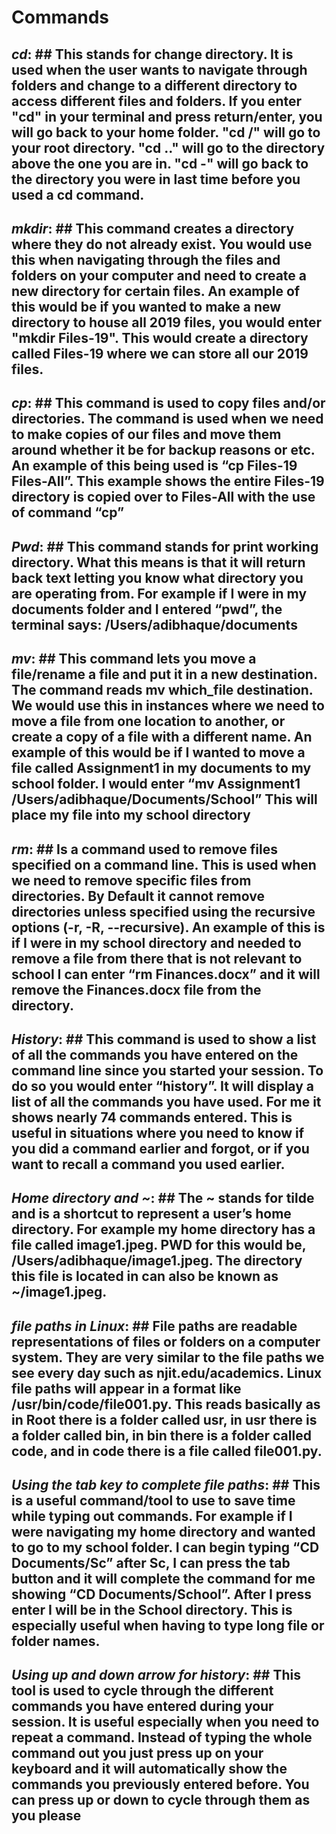 # Commands

## ***cd***: ## This stands for change directory. It is used when the user wants to navigate through folders and change to a different directory to access different files and folders. If you enter "cd" in your terminal and press return/enter, you will go back to your home folder. "cd /" will go to your root directory. "cd .." will go to the directory above the one you are in. "cd -" will go back to the directory you were in last time before you used a cd command. 

## ***mkdir***: ## This command creates a directory where they do not already exist. You would use this when navigating through the files and folders on your computer and need to create a new directory for certain files. An example of this would be if you wanted to make a new directory to house all 2019 files, you would enter "mkdir Files-19". This would create a directory called Files-19 where we can store all our 2019 files.

## ***cp***: ## This command is used to copy files and/or directories. The command is used when we need to make copies of our files and move them around whether it be for backup reasons or etc. An example of this being used is “cp Files-19 Files-All”. This example shows the entire Files-19 directory is copied over to Files-All with the use of command “cp”

## ***Pwd***: ## This command stands for print working directory. What this means is that it will return back text letting you know what directory you are operating from. For example if I were in my documents folder and I entered “pwd”, the terminal says: /Users/adibhaque/documents

## ***mv***: ## This command lets you move a file/rename a file and put it in a new destination. The command reads mv which_file destination. We would use this in instances where we need to move a file from one location to another, or create a copy of a file with a different name. An example of this would be if I wanted to move a file called Assignment1 in my documents to my school folder. I would enter “mv Assignment1 /Users/adibhaque/Documents/School” This will place my file into my school directory

## ***rm***: ## Is a command used to remove files specified on a command line. This is used when we need to remove specific files from directories. By Default it cannot remove directories unless specified using the recursive options (-r, -R, --recursive). An example of this is if I were in my school directory and needed to remove a file from there that is not relevant to school I can enter “rm Finances.docx” and it will remove the Finances.docx file from the directory.

## ***History***: ## This command is used to show a list of all the commands you have entered on the command line since you started your session. To do so you would enter “history”. It will display a list of all the commands you have used. For me it shows nearly 74 commands entered. This is useful in situations where you need to know if you did a command earlier and forgot, or if you want to recall a command you used earlier. 

## ***Home directory and ~***: ## The ~ stands for tilde and is a shortcut to represent a user’s home directory. For example my home directory has a file called image1.jpeg. PWD for this would be, /Users/adibhaque/image1.jpeg. The directory this file is located in can also be known as ~/image1.jpeg. 

## ***file paths in Linux***: ## File paths are readable representations of files or folders on a computer system. They are very similar to the file paths we see every day such as njit.edu/academics. Linux file paths will appear in a format like /usr/bin/code/file001.py. This reads basically as in Root there is a folder called usr, in usr there is a folder called bin, in bin there is a folder called code, and in code there is a file called file001.py. 

## ***Using the tab key to complete file paths***: ## This is a useful command/tool to use to save time while typing out commands. For example if I were navigating my home directory and wanted to go to my school folder. I can begin typing “CD Documents/Sc” after Sc, I can press the tab button and it will complete the command for me showing “CD Documents/School”. After I press enter I will be in the School directory. This is especially useful when having to type long file or folder names. 

## ***Using up and down arrow for history***: ## This tool is used to cycle through the different commands you have entered during your session. It is useful especially when you need to repeat a command. Instead of typing the whole command out you just press up on your keyboard and it will automatically show the commands you previously entered before. You can press up or down to cycle through them as you please
